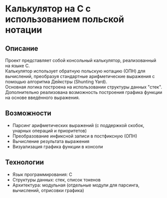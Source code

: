 # Калькулятор на C с использованием польской нотации

## Описание

Проект представляет собой консольный калькулятор, реализованный на языке C.  
Калькулятор использует обратную польскую нотацию (ОПН) для вычислений, преобразуя стандартные арифметические выражения с помощью алгоритма Дейкстры (Shunting Yard).  
Основная логика построена на использовании структуры данных "стек".  
Дополнительно реализована возможность построения графика функции на основе введённого выражения.

## Возможности

- Парсинг арифметических выражений (с поддержкой скобок, унарных операций и приоритетов)
- Преобразование инфиксной записи в постфиксную (ОПН)
- Вычисление результата выражения
- Визуализация графика функции в консоли

## Технологии

- Язык программирования: C
- Структуры данных: стек, список токенов
- Архитектура: модульная (отдельные модули для парсинга, вычислений, отрисовки графика)

